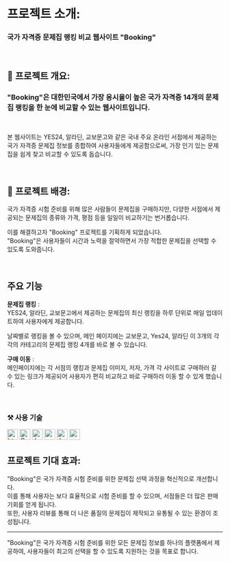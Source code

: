 # 프로젝트 소개:

### 국가 자격증 문제집 랭킹 비교 웹사이트 "Booking"

<br>

## 📃 프로젝트 개요:

### "Booking"은 대한민국에서 가장 응시율이 높은 국가 자격증 14개의 문제집 랭킹을 한 눈에 비교할 수 있는 웹사이트입니다.

<br>

본 웹사이트는 YES24, 알라딘, 교보문고와 같은 국내 주요 온라인 서점에서 제공하는 국가 자격증 문제집 정보를 종합하여 사용자들에게 제공함으로써, 가장 인기 있는 문제집을 쉽게 찾고 비교할 수 있도록 돕습니다.

<br>

## 🫧 프로젝트 배경:

국가 자격증 시험 준비를 위해 많은 사람들이 문제집을 구매하지만, 다양한 서점에서 제공되는 문제집의 종류와 가격, 평점 등을 일일이 비교하기는 번거롭습니다.

이를 해결하고자 "Booking" 프로젝트를 기획하게 되었습니다.  
"Booking"은 사용자들이 시간과 노력을 절약하면서 가장 적합한 문제집을 선택할 수 있도록 도와줍니다.

<Br>

## 주요 기능

**문제집 랭킹** :  
YES24, 알라딘, 교보문고에서 제공하는 문제집의 최신 랭킹을 하루 단위로 매일 업데이트하여 사용자에게 제공합니다.

날짜별로 랭킹을 볼 수 있으며, 메인 페이지에는 교보문고, Yes24, 알라딘 이 3개의 각각의 카테고리의 문제집 랭킹 4개를 바로 볼 수 있습니다.

**구매 이동** :  
메인페이지에는 각 서점의 랭킹과 문제집 이미지, 저자, 가격 각 사이트로 구매하러 갈 수 있는 링크가 제공되어 사용자가 편히 비교하고 바로 구매하러 이동 할 수 있게 했습니다.

<br>

### ⚒️ 사용 기술

<img alt="html5" src="https://img.shields.io/badge/HTML5-E34F26?style=for-the-badge&logo=html5&logoColor=white" height="25px"/>
<img alt="Css3" src="https://img.shields.io/badge/CSS3-1572B6?style=for-the-badge&logo=css3&logoColor=white" height="25px"/>
<img alt="Jquery" src="https://img.shields.io/badge/jquery-%230769AD.svg?style=for-the-badge&logo=jquery&logoColor=white" height="25px"/>
<img src="https://img.shields.io/badge/Python-3776AB?style=flat-square&logo=Python&logoColor=white" height="25px"/>
<img alt="Javascript" src="https://img.shields.io/badge/JavaScript-323330?style=for-the-badge&logo=javascript&logoColor=F7DF1E"  height="25px"/>
<img src="https://img.shields.io/badge/React-61DAFB?style=for-the-badge&logo=React&logoColor=white" height="25px">

<br>

## 프로젝트 기대 효과:

"Booking"은 국가 자격증 시험 준비를 위한 문제집 선택 과정을 혁신적으로 개선합니다.  
이를 통해 사용자는 보다 효율적으로 시험 준비를 할 수 있으며, 서점들은 더 많은 판매 기회를 얻게 됩니다.  
또한, 사용자 리뷰를 통해 더 나은 품질의 문제집이 제작되고 유통될 수 있는 환경이 조성됩니다.

---

"Booking"은 국가 자격증 시험 준비를 위한 모든 문제집 정보를 하나의 플랫폼에서 제공하여, 사용자들이 최고의 선택을 할 수 있도록 지원하는 것을 목표로 합니다.

